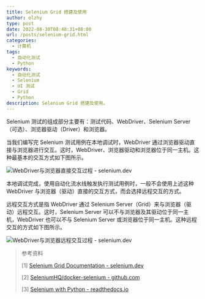 ```yaml
---
title: Selenium Grid 搭建及使用
author: olzhy
type: post
date: 2022-08-30T08:48:31+08:00
url: /posts/selenium-grid.html
categories:
  - 计算机
tags:
  - 自动化测试
  - Python
keywords:
  - 自动化测试
  - Selenium
  - UI 测试
  - Grid
  - Python
description: Selenium Grid 搭建及使用。
---
```


Selenium 测试的组成部分主要有：测试代码、WebDriver、Selenium Server（可选）、浏览器驱动（Driver）和浏览器。

当我们编写完 Selenium 测试用例在本地调试时，WebDriver 通过浏览器驱动直接与浏览器进行交互。这时，WebDriver、浏览器驱动和浏览器位于同一主机。这种最基本的交互方式如下图所示。

![WebDriver与浏览器直接交互过程 - selenium.dev](https://olzhy.github.io/static/images/uploads/2022/08/selenium-basic-comms.png#center)

本地调试完成，使用自动化流水线触发执行测试用例时，一般不会使用上述这种 WebDriver 与浏览器（驱动）直接的交互方式，而会选择远程交互的方式。

远程交互方式是指 WebDriver 通过 Selenium Server（Grid）来与浏览器（驱动）远程交互。这时，Selenium Server 可以不与浏览器及其驱动位于同一主机，WebDriver 也可以不与 Selenium Server 或浏览器位于同一主机。这种远程交互的方式如下图所示。

![WebDriver与浏览器远程交互过程 - selenium.dev](https://olzhy.github.io/static/images/uploads/2022/08/selenium-remote-comms-server.png#center)

> 参考资料
>
> [1] [Selenium Grid Documentation - selenium.dev](https://www.selenium.dev/documentation/grid/)
>
> [2] [SeleniumHQ/docker-selenium - github.com](https://github.com/SeleniumHQ/docker-selenium)
>
> [3] [Selenium with Python - readthedocs.io](https://selenium-python.readthedocs.io/)

